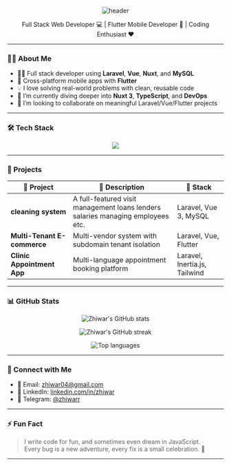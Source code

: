 <p align="center">
  <img src="https://capsule-render.vercel.app/api?type=rect&color=0:141e30,100:243b55&height=120&section=header&text=Hi%20I'm%20Zhiwar%20👋&fontSize=35&fontColor=ffffff&animation=fadeIn" alt="header" />
</p>

<p align="center">
  Full Stack Web Developer 💻 | Flutter Mobile Developer 📱 | Coding Enthusiast ❤️
</p>

---

### 👨‍💻 About Me

- 🧑‍💻 Full stack developer using **Laravel**, **Vue**, **Nuxt**, and **MySQL**
- 📱 Cross-platform mobile apps with **Flutter**
- 💡 I love solving real-world problems with clean, reusable code
- 🔭 I’m currently diving deeper into **Nuxt 3**, **TypeScript**, and **DevOps**
- 🤝 I’m looking to collaborate on meaningful Laravel/Vue/Flutter projects

---

### 🛠️ Tech Stack

<p align="center">
  <img src="https://skillicons.dev/icons?i=html,css,tailwind,bootstrap,js,vue,nuxt,php,laravel,mysql,flutter,dart,git,github,vscode,postman" />
</p>

---

### 🚀 Projects

| 💼 Project | 📄 Description | 🧰 Stack |
|-----------|----------------|----------|
| **cleaning system** | A full-featured visit management loans lenders salaries managing employees etc. | Laravel, Vue 3, MySQL |
| **Multi-Tenant E-commerce** | Multi-vendor system with subdomain tenant isolation | Laravel, Vue, Flutter |
| **Clinic Appointment App** | Multi-language appointment booking platform | Laravel, Inertia.js, Tailwind |

---

### 📊 GitHub Stats

<p align="center">
  <img src="https://github-readme-stats.vercel.app/api?username=zhiwarr&show_icons=true&theme=tokyonight&hide_title=true&hide_border=true&include_all_commits=true&count_private=true" alt="Zhiwar's GitHub stats" />
</p>

<p align="center">
  <img src="https://github-readme-streak-stats.herokuapp.com?user=zhiwarr&theme=tokyonight&hide_border=true&date_format=M%20j%5B%2C%20Y%5D" alt="Zhiwar's GitHub streak" />
</p>

<p align="center">
  <img src="https://github-readme-stats.vercel.app/api/top-langs/?username=zhiwarr&layout=compact&theme=tokyonight&hide_border=true" alt="Top languages" />
</p>

---

### 🔗 Connect with Me

- 📧 Email: [zhiwar04@gmail.com](mailto:zhiwar04@gmail.com)
- 💼 LinkedIn: [linkedin.com/in/zhiwar](https://www.linkedin.com/in/zhiwar-osman-265660209)
- 💬 Telegram: [@zhiwarr](https://t.me/zhiwar115)

---

### ⚡ Fun Fact

> I write code for fun, and sometimes even dream in JavaScript.  
> Every bug is a new adventure, every fix is a small celebration. 🥳

---

<!---
zhiwarr/zhiwarr is a ✨ special ✨ repository because its `README.md` (this file) appears on your GitHub profile.
You can click the Preview link to take a look at your changes.
--->
